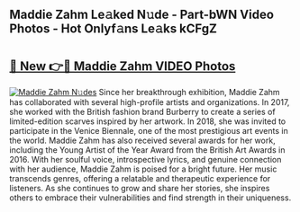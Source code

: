 ## Maddie Zahm Le𝚊ked N𝚞de - Part-bWN Video Photos - Hot Onlyf𝚊ns Le𝚊ks kCFgZ

# <h2><a href="http://ab96996.deff.icu/?id=Maddie+Zahm">🔗 New 👉🔴 Maddie Zahm VIDEO Photos</a></h2>

[![Maddie Zahm N𝚞des](https://i.imgur.com/rIISA9y.gif)](http://ab96996.deff.icu/?id=Maddie+Zahm)
Since her breakthrough exhibition, Maddie Zahm has collaborated with several high-profile artists and organizations. In 2017, she worked with the British fashion brand Burberry to create a series of limited-edition scarves inspired by her artwork. In 2018, she was invited to participate in the Venice Biennale, one of the most prestigious art events in the world. Maddie Zahm has also received several awards for her work, including the Young Artist of the Year Award from the British Art Awards in 2016. With her soulful voice, introspective lyrics, and genuine connection with her audience, Maddie Zahm is poised for a bright future. Her music transcends genres, offering a relatable and therapeutic experience for listeners. As she continues to grow and share her stories, she inspires others to embrace their vulnerabilities and find strength in their uniqueness.
